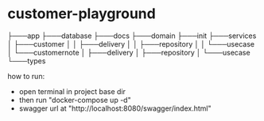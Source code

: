 # customer-playground

├───app
├───database
├───docs
├───domain
├───init
├───services
│   ├───customer
│   │   ├───delivery
│   │   ├───repository
│   │   └───usecase
│   └───customernote
│       ├───delivery
│       ├───repository
│       └───usecase
└───types


how to run:
- open terminal in project base dir
- then run "docker-compose up -d"
- swagger url at "http://localhost:8080/swagger/index.html"
